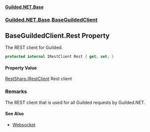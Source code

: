 
#### [Guilded.NET.Base](index 'index')
### [Guilded.NET.Base](index#Guilded_NET_Base 'Guilded.NET.Base').[BaseGuildedClient](BaseGuildedClient 'Guilded.NET.Base.BaseGuildedClient')
## BaseGuildedClient.Rest Property
The REST client for Guilded.  
```csharp
protected internal IRestClient Rest { get; set; }
```

#### Property Value
[RestSharp.IRestClient](https://docs.microsoft.com/en-us/dotnet/api/RestSharp.IRestClient 'RestSharp.IRestClient')
Rest client
### Remarks
The REST client that is used for all Guilded requests by Guilded.NET.  

#### See Also
- [Websocket](https://docs.microsoft.com/en-us/dotnet/api/Websocket 'Websocket')
